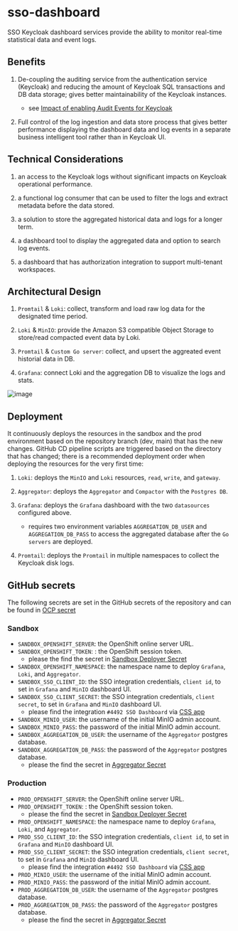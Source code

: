 # sso-dashboard

SSO Keycloak dashboard services provide the ability to monitor real-time statistical data and event logs.

## Benefits

1. De-coupling the auditing service from the authentication service (Keycloak) and reducing the amount of Keycloak SQL transactions and DB data storage; gives better maintainability of the Keycloak instances.

   - see [Impact of enabling Audit Events for Keycloak](https://keycloak.discourse.group/t/impact-of-enabling-audit-events-for-keycloak/13552/2)

1. Full control of the log ingestion and data store process that gives better performance displaying the dashboard data and log events in a separate business intelligent tool rather than in Keycloak UI.

## Technical Considerations

1. an access to the Keycloak logs without significant impacts on Keycloak operational performance.

1. a functional log consumer that can be used to filter the logs and extract metadata before the data stored.

1. a solution to store the aggregated historical data and logs for a longer term.

1. a dashboard tool to display the aggregated data and option to search log events.

1. a dashboard that has authorization integration to support multi-tenant workspaces.

## Architectural Design

1. `Promtail` & `Loki`: collect, transform and load raw log data for the designated time period.

1. `Loki` & `MinIO`: provide the Amazon S3 compatible Object Storage to store/read compacted event data by Loki.

1. `Promtail` & `Custom Go server`: collect, and upsert the aggreated event historial data in DB.

1. `Grafana`: connect Loki and the aggregation DB to visualize the logs and stats.

![image](https://user-images.githubusercontent.com/36021827/211399712-5bbeaa67-2994-460f-a12b-368b13187cdd.png)

## Deployment

It continuously deploys the resources in the sandbox and the prod environment based on the repository branch (dev, main) that has the new changes.
GitHub CD pipeline scripts are triggered based on the directory that has changed; there is a recommended deployment order when deploying the resources for the very first time:

1. `Loki`: deploys the `MinIO` and `Loki` resources, `read`, `write`, and `gateway`.
1. `Aggregator`: deploys the `Aggregator` and `Compactor` with the `Postgres DB`.
1. `Grafana`: deploys the `Grafana` dashboard with the two `datasources` configured above.

   - requires two environment variables `AGGREGATION_DB_USER` and `AGGREGATION_DB_PASS` to access the aggregated database after the `Go servers` are deployed.

1. `Promtail`: deploys the `Promtail` in multiple namespaces to collect the Keycloak disk logs.

## GitHub secrets

The following secrets are set in the GitHub secrets of the repository and can be found in [OCP secret](https://console.apps.silver.devops.gov.bc.ca/k8s/ns/6d70e7-tools/secrets/sso-team-sso-dashboard-github-secrets)

### Sandbox

- `SANDBOX_OPENSHIFT_SERVER`: the OpenShift online server URL.
- `SANDBOX_OPENSHIFT_TOKEN`: : the OpenShift session token.
  - please the find the secret in [Sandbox Deployer Secret](https://console.apps.gold.devops.gov.bc.ca/k8s/ns/c6af30-tools/secrets/oc-deployer-token-9tgwm)
- `SANDBOX_OPENSHIFT_NAMESPACE`: the namespace name to deploy `Grafana`, `Loki`, and `Aggregator`.
- `SANDBOX_SSO_CLIENT_ID`: the SSO integration credentials, `client id`, to set in `Grafana` and `MinIO` dashboard UI.
- `SANDBOX_SSO_CLIENT_SECRET`: the SSO integration credentials, `client secret`, to set in `Grafana` and `MinIO` dashboard UI.
  - please find the integration `#4492 SSO Dashboard` via [CSS app](https://bcgov.github.io/sso-requests)
- `SANDBOX_MINIO_USER`: the username of the initial MinIO admin account.
- `SANDBOX_MINIO_PASS`: the password of the initial MinIO admin account.
- `SANDBOX_AGGREGATION_DB_USER`: the username of the `Aggregator` postgres database.
- `SANDBOX_AGGREGATION_DB_PASS`: the password of the `Aggregator` postgres database.
  - please the find the secret in [Aggregator Secret](https://console.apps.gold.devops.gov.bc.ca/k8s/ns/c6af30-prod/secrets/sso-aggregator-patroni-appusers)

### Production

- `PROD_OPENSHIFT_SERVER`: the OpenShift online server URL.
- `PROD_OPENSHIFT_TOKEN`: : the OpenShift session token.
  - please the find the secret in [Sandbox Deployer Secret](https://console.apps.gold.devops.gov.bc.ca/k8s/ns/eb75ad-tools/secrets/oc-deployer-token-b99cz)
- `PROD_OPENSHIFT_NAMESPACE`: the namespace name to deploy `Grafana`, `Loki`, and `Aggregator`.
- `PROD_SSO_CLIENT_ID`: the SSO integration credentials, `client id`, to set in `Grafana` and `MinIO` dashboard UI.
- `PROD_SSO_CLIENT_SECRET`: the SSO integration credentials, `client secret`, to set in `Grafana` and `MinIO` dashboard UI.
  - please find the integration `#4492 SSO Dashboard` via [CSS app](https://bcgov.github.io/sso-requests)
- `PROD_MINIO_USER`: the username of the initial MinIO admin account.
- `PROD_MINIO_PASS`: the password of the initial MinIO admin account.
- `PROD_AGGREGATION_DB_USER`: the username of the `Aggregator` postgres database.
- `PROD_AGGREGATION_DB_PASS`: the password of the `Aggregator` postgres database.
  - please the find the secret in [Aggregator Secret](https://console.apps.gold.devops.gov.bc.ca/k8s/ns/eb75ad-prod/secrets/sso-aggregator-patroni-appusers)

